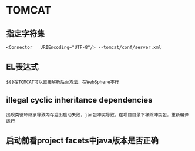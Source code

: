 # TOMCAT

## 指定字符集

    <Connector   URIEncoding="UTF-8"/> --tomcat/conf/server.xml

## EL表达式

    ${}在TOMCAT可以直接解析后台方法，在WebSphere不行

## illegal cyclic inheritance dependencies

    出现类循环继承导致内存溢出启动失败，jar包冲突导致，在项目目录下移除冲突包，重新编译运行

## 启动前看project facets中java版本是否正确
